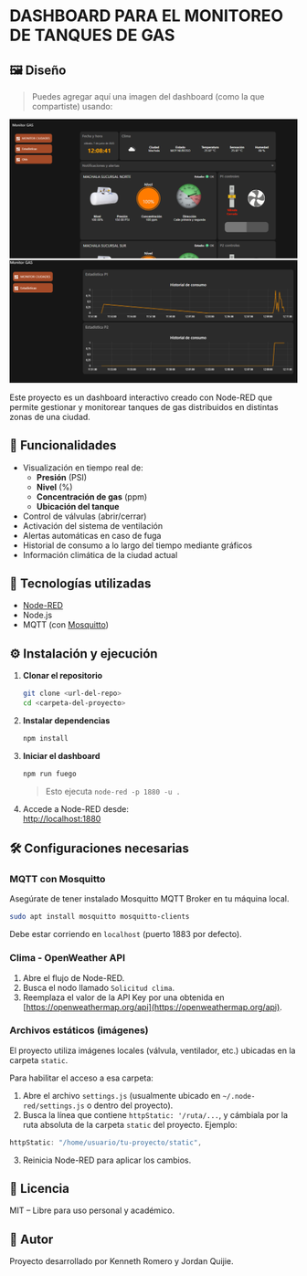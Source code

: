 # DASHBOARD PARA EL MONITOREO DE TANQUES DE GAS

## 🖼️ Diseño
> Puedes agregar aquí una imagen del dashboard (como la que compartiste) usando:

![Dashboard](./archivos/Dashboard%20inicial.png)
![Historial de consumo](./archivos/Historial%20de%20consumo.png)

Este proyecto es un dashboard interactivo creado con Node-RED que permite gestionar y monitorear tanques de gas distribuidos en distintas zonas de una ciudad.

## 🚀 Funcionalidades

- Visualización en tiempo real de:
  - **Presión** (PSI)
  - **Nivel** (%)
  - **Concentración de gas** (ppm)
  - **Ubicación del tanque**
- Control de válvulas (abrir/cerrar)
- Activación del sistema de ventilación
- Alertas automáticas en caso de fuga
- Historial de consumo a lo largo del tiempo mediante gráficos
- Información climática de la ciudad actual

## 🧪 Tecnologías utilizadas

- [Node-RED](https://nodered.org/)
- Node.js
- MQTT (con [Mosquitto](https://mosquitto.org/))

## ⚙️ Instalación y ejecución

1. **Clonar el repositorio**

   ```bash
   git clone <url-del-repo>
   cd <carpeta-del-proyecto>
   ```

2. **Instalar dependencias**

   ```bash
   npm install
   ```

3. **Iniciar el dashboard**

   ```bash
   npm run fuego
   ```

   > Esto ejecuta `node-red -p 1880 -u .`

4. Accede a Node-RED desde:  
   [http://localhost:1880](http://localhost:1880)

## 🛠️ Configuraciones necesarias

### MQTT con Mosquitto

Asegúrate de tener instalado Mosquitto MQTT Broker en tu máquina local.

```bash
sudo apt install mosquitto mosquitto-clients
```

Debe estar corriendo en `localhost` (puerto 1883 por defecto).

### Clima - OpenWeather API

1. Abre el flujo de Node-RED.
2. Busca el nodo llamado `Solicitud clima`.
3. Reemplaza el valor de la API Key por una obtenida en [https://openweathermap.org/api](https://openweathermap.org/api).

### Archivos estáticos (imágenes)

El proyecto utiliza imágenes locales (válvula, ventilador, etc.) ubicadas en la carpeta `static`.

Para habilitar el acceso a esa carpeta:

1. Abre el archivo `settings.js` (usualmente ubicado en `~/.node-red/settings.js` o dentro del proyecto).
2. Busca la línea que contiene `httpStatic: '/ruta/...`, y cámbiala por la ruta absoluta de la carpeta `static` del proyecto. Ejemplo:

```js
httpStatic: "/home/usuario/tu-proyecto/static",
```

3. Reinicia Node-RED para aplicar los cambios.

## 📄 Licencia

MIT – Libre para uso personal y académico.

## 🤝 Autor

Proyecto desarrollado por Kenneth Romero y Jordan Quijie.